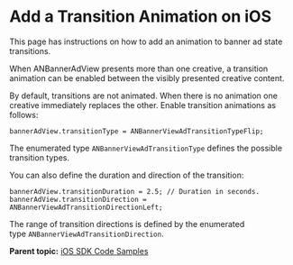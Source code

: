# Add a Transition Animation on iOS

<div class="body">

This page has instructions on how to add an animation to banner ad state
transitions.

When ANBannerAdView presents more than one creative, a transition
animation can be enabled between the visibly presented creative content.

By default, transitions are not animated. When there is no animation one
creative immediately replaces the other. Enable transition animations as
follows:

``` pre
bannerAdView.transitionType = ANBannerViewAdTransitionTypeFlip;
```

The enumerated type `ANBannerViewAdTransitionType` defines the possible
transition types.

You can also define the duration and direction of the transition:

``` pre
bannerAdView.transitionDuration = 2.5; // Duration in seconds.
bannerAdView.transitionDirection = ANBannerViewAdTransitionDirectionLeft;
```

The range of transition directions is defined by the enumerated
type `ANBannerViewAdTransitionDirection`.

</div>

<div class="related-links">

<div class="familylinks">

<div class="parentlink">

**Parent topic:**
<a href="ios-sdk-code-samples.html" class="link">iOS SDK Code
Samples</a>

</div>

</div>

</div>
